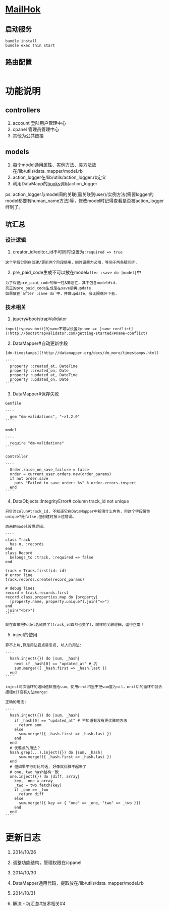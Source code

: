 # [MailHok](http://mailhok.cn/)

## 启动服务

````
bundle install
bundle exec thin start
````

## 路由配置 

````
````

# 功能说明 

## controllers

  1. account 登陆用户管理中心
  2. cpanel 管理员管理中心
  3. 其他为公共链接

## models

  1. 每个model通用属性、实例方法、类方法放在/lib/utils/data_mapper/model.rb
  2. action_logger在/lib/utils/action_logger.rb定义
  3. 利用DataMapp的[hooks](!http://datamapper.org/docs/callbacks.html)调用action_logger

  ps: action_logger与model间的关联(需关联到user)/实例方法(需要logger的model都要有human_name方法)等，修改model时记得查看是否被action_logger绊到了。

## 坑汇总

### 设计逻辑

  1. creator_id/editor_id不可同时设置为`:required => true`

    这个字段分别在创建/更新两个阶段使用，同时设置为必填，等同于两条腿互绊.

  2. pre_paid_code生成不可以放在model`after :save do |model|`中

    为了保证pre_paid_code的唯一性&简洁性，其中包含model#id.
    真正的pre_paid_code生成是在save后再update.
    如果放在`after :save do`中，并做update，会无限循环下去.


### 技术相关

  1. jquery#bootstrapValidator

    input[type=submit]的name不可以设置为name => [name conflict](!http://bootstrapvalidator.com/getting-started/#name-conflict)

  2. DataMapper#自动更新字段

    [dm-timestamps](!http://datamapper.org/docs/dm_more/timestamps.html)

    ````
      property :created_at, DateTime
      property :created_on, Date
      property :updated_at, DateTime
      property :updated_on, Date
    ````

  3. DataMapper#保存失败

    Gemfile

    ````
      gem "dm-validations", "~>1.2.0"
    ````

    model

    ````
      require "dm-validations"
    ````

    controller

    ````
      Order.raise_on_save_failure = false
      order = current_user.orders.new(order_params)
      if not order.save
        puts "Failed to save order: %s" % order.errors.inspect
      end
    ````

  4. DataObjects::IntegrityError# column track_id not unique

    只针对colun#track_id, 不知道它在DataMapper中扮演什么角色，但这个字段属性unique?是false,但创建时报上述错误。

    原来的model设置逻辑:

    ````
    class Track
      has n, :records
    end
    class Record
      belongs_to :track, :required => false
    end

    track = Track.first(id: id)
    # error line
    track.records.create(record_params)

    # debug lines
    record = track.records.first
    record.class.properties.map do |property|
      [property.name, property.unique?].join("=>")
    end
    .join("<br>")
    ````

    现在直接把Model名称换了(track_id自然也变了)，同样的关联逻辑，运行正常！

  5. inject的使用

    算不上坑,算是用法要点易忽视, 坑人的用法:

    ````
      hash.inject({}) do |sum, _hash|
        next if _hash[0] == "updated_at" # 坑
        sum.merge!({ _hash.first => _hash.last })
      end
    ````

    inject每次循环的返回值赋值给sum，使用next相当于把sum置为nil，next后的循环中就会报错nil没有方法merge!

    正确的用法:

    ````
      hash.inject({}) do |sum, _hash|
        if _hash[0] == "updated_at" # 不知道有没有更优雅的方法
          return sum
        else
          sum.merge!({ _hash.first => _hash.last })
        end
      end
      # 优雅点的用法？
      hash.grep(...).inject({}) do |sum, _hash|
          sum.merge!({ _hash.first => _hash.last })
      end
      # 但如果平行对比的话, 好像就优雅不起来了
      # one, two hash结构一致
      one.inject({}) do |diff, array|
        key, _one = array
        _two = two.fetch(key)
        if _one == _two
          return diff
        else
          sum.merge!({ key => { "one" => _one, "two" => _two }})
        end
      end
    ````

# 更新日志

1. 2014/10/26

  1. 调整功能结构，管理权限在/cpanel

2. 2014/10/30
  
  1. DataMapper通用代码，提取放在/lib/utils/data_mapper/model.rb

3. 2014/10/31

  1. 解决 - 坑汇总#技术相关#4
